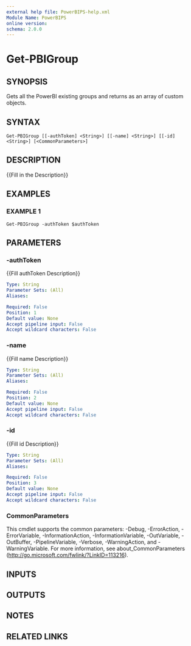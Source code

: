 ```yaml
---
external help file: PowerBIPS-help.xml
Module Name: PowerBIPS
online version:
schema: 2.0.0
---
```


# Get-PBIGroup

## SYNOPSIS
Gets all the PowerBI existing groups and returns as an array of custom objects.

## SYNTAX

```
Get-PBIGroup [[-authToken] <String>] [[-name] <String>] [[-id] <String>] [<CommonParameters>]
```

## DESCRIPTION
{{Fill in the Description}}

## EXAMPLES

### EXAMPLE 1
```
Get-PBIGroup -authToken $authToken
```

## PARAMETERS

### -authToken
{{Fill authToken Description}}

```yaml
Type: String
Parameter Sets: (All)
Aliases:

Required: False
Position: 1
Default value: None
Accept pipeline input: False
Accept wildcard characters: False
```

### -name
{{Fill name Description}}

```yaml
Type: String
Parameter Sets: (All)
Aliases:

Required: False
Position: 2
Default value: None
Accept pipeline input: False
Accept wildcard characters: False
```

### -id
{{Fill id Description}}

```yaml
Type: String
Parameter Sets: (All)
Aliases:

Required: False
Position: 3
Default value: None
Accept pipeline input: False
Accept wildcard characters: False
```

### CommonParameters
This cmdlet supports the common parameters: -Debug, -ErrorAction, -ErrorVariable, -InformationAction, -InformationVariable, -OutVariable, -OutBuffer, -PipelineVariable, -Verbose, -WarningAction, and -WarningVariable.
For more information, see about_CommonParameters (http://go.microsoft.com/fwlink/?LinkID=113216).

## INPUTS

## OUTPUTS

## NOTES

## RELATED LINKS
